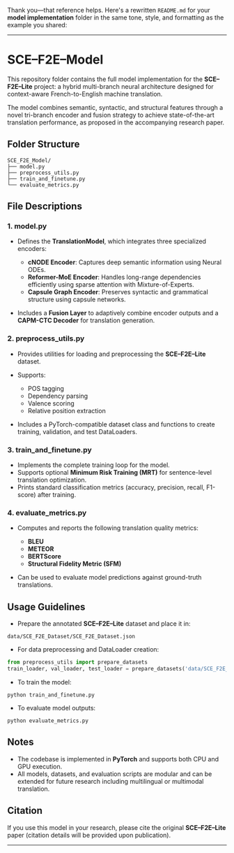 Thank you—that reference helps. Here's a rewritten `README.md` for your **model implementation** folder in the same tone, style, and formatting as the example you shared:

---

# SCE–F2E–Model

This repository folder contains the full model implementation for the **SCE–F2E–Lite** project: a hybrid multi-branch neural architecture designed for context-aware French-to-English machine translation.

The model combines semantic, syntactic, and structural features through a novel tri-branch encoder and fusion strategy to achieve state-of-the-art translation performance, as proposed in the accompanying research paper.

## Folder Structure

```
SCE_F2E_Model/
├── model.py
├── preprocess_utils.py
├── train_and_finetune.py
└── evaluate_metrics.py
```

## File Descriptions

### 1. model.py

* Defines the **TranslationModel**, which integrates three specialized encoders:

  * **cNODE Encoder**: Captures deep semantic information using Neural ODEs.
  * **Reformer-MoE Encoder**: Handles long-range dependencies efficiently using sparse attention with Mixture-of-Experts.
  * **Capsule Graph Encoder**: Preserves syntactic and grammatical structure using capsule networks.
* Includes a **Fusion Layer** to adaptively combine encoder outputs and a **CAPM-CTC Decoder** for translation generation.

### 2. preprocess\_utils.py

* Provides utilities for loading and preprocessing the **SCE–F2E–Lite** dataset.
* Supports:

  * POS tagging
  * Dependency parsing
  * Valence scoring
  * Relative position extraction
* Includes a PyTorch-compatible dataset class and functions to create training, validation, and test DataLoaders.

### 3. train\_and\_finetune.py

* Implements the complete training loop for the model.
* Supports optional **Minimum Risk Training (MRT)** for sentence-level translation optimization.
* Prints standard classification metrics (accuracy, precision, recall, F1-score) after training.

### 4. evaluate\_metrics.py

* Computes and reports the following translation quality metrics:

  * **BLEU**
  * **METEOR**
  * **BERTScore**
  * **Structural Fidelity Metric (SFM)**
* Can be used to evaluate model predictions against ground-truth translations.

## Usage Guidelines

* Prepare the annotated **SCE–F2E–Lite** dataset and place it in:

```
data/SCE_F2E_Dataset/SCE_F2E_Dataset.json
```

* For data preprocessing and DataLoader creation:

```python
from preprocess_utils import prepare_datasets
train_loader, val_loader, test_loader = prepare_datasets('data/SCE_F2E_Dataset/SCE_F2E_Dataset.json')
```

* To train the model:

```
python train_and_finetune.py
```

* To evaluate model outputs:

```
python evaluate_metrics.py
```

## Notes

* The codebase is implemented in **PyTorch** and supports both CPU and GPU execution.
* All models, datasets, and evaluation scripts are modular and can be extended for future research including multilingual or multimodal translation.

## Citation

If you use this model in your research, please cite the original **SCE–F2E–Lite** paper (citation details will be provided upon publication).

---

